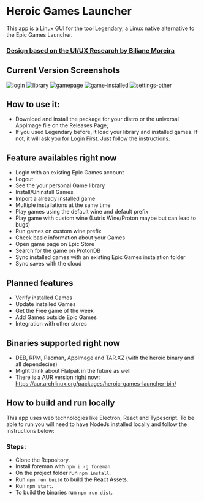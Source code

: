 # Heroic Games Launcher

This app is a Linux GUI for the tool [Legendary](https://github.com/derrod/legendary), a Linux native alternative to the Epic Games Launcher.

### [Design based on the UI/UX Research by Biliane Moreira ](https://bilianemoreira.com/heroic-game-launcher-for-linux)

## Current Version Screenshots

![login](https://user-images.githubusercontent.com/26871415/104823821-49dedb00-584d-11eb-9e89-0972f5515e96.png)
![library](https://user-images.githubusercontent.com/26871415/104823772-eb196180-584c-11eb-9302-667e3d3e934e.png)
![gamepage](https://user-images.githubusercontent.com/26871415/104823773-ec4a8e80-584c-11eb-970b-32b83ab88365.png)
![game-installed](https://user-images.githubusercontent.com/26871415/104823774-ec4a8e80-584c-11eb-9b11-6a418bf58329.png)
![settings-other](https://user-images.githubusercontent.com/26871415/104823775-ec4a8e80-584c-11eb-8e9f-4690e8ec21a9.png)

## How to use it:

- Download and install the package for your distro or the universal AppImage file on the Releases Page;
- If you used Legendary before, it load your library and installed games. If not, it will ask you for Login First. Just follow the instructions.

## Feature availables right now

- Login with an existing Epic Games account
- Logout
- See the your personal Game library
- Install/Uninstall Games
- Import a already installed game
- Multiple installations at the same time
- Play games using the default wine and default prefix
- Play game with custom wine (Lutris Wine/Proton maybe but can lead to bugs)
- Run games on custom wine prefix
- Check basic information about your Games
- Open game page on Epic Store
- Search for the game on ProtonDB
- Sync installed games with an existing Epic Games instalation folder
- Sync saves with the cloud

## Planned features

- Verify installed Games
- Update installed Games
- Get the Free game of the week
- Add Games outside Epic Games
- Integration with other stores

## Binaries supported right now

- DEB, RPM, Pacman, AppImage and TAR.XZ (with the heroic binary and all dependecies)
- Might think about Flatpak in the future as well
- There is a AUR version right now: https://aur.archlinux.org/packages/heroic-games-launcher-bin/

## How to build and run locally

This app uses web technologies like Electron, React and Typescript.
To be able to run you will need to have NodeJs installed locally and follow the instructions below:

### Steps:

- Clone the Repository.
- Install foreman with `npm i -g foreman`.
- On the project folder run `npm install`.
- Run `npm run build` to build the React Assets.
- Run `npm start`.
- To build the binaries run `npm run dist`.
